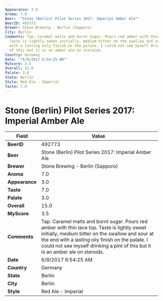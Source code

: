 ```yaml
---
Appearance: 3.0
Aroma: 7.0
Beer: '"Stone (Berlin) Pilot Series 2017: Imperial Amber Ale"'
BeerID: 492773
Brewer: Stone Brewing - Berlin (Sapporo)
City: Berlin
Comments: Tap. Caramel malts and burnt sugar. Pours red amber with thin lace top.
  Taste is lightly sweet initially, medium bitter on the swallow and sour at the end
  with a lasting oily finish on the palate. I could not see myself drinking a pint
  of this but it is an amber ale on steroids.
Country: Germany
Date: '"6/9/2017 6:54:25 AM"'
MyScore: 3.5
Overall: 15.0
Palate: 3.0
State: Berlin
Style: Red Ale - Imperial
Taste: 7.0
---
```


# Stone (Berlin) Pilot Series 2017: Imperial Amber Ale

| Field         | Value |
|---------------|-------|
| **BeerID** | 492773 |
| **Beer** | Stone (Berlin) Pilot Series 2017: Imperial Amber Ale |
| **Brewer** | Stone Brewing - Berlin (Sapporo) |
| **Aroma** | 7.0 |
| **Appearance** | 3.0 |
| **Taste** | 7.0 |
| **Palate** | 3.0 |
| **Overall** | 15.0 |
| **MyScore** | 3.5 |
| **Comments** | Tap. Caramel malts and burnt sugar. Pours red amber with thin lace top. Taste is lightly sweet initially, medium bitter on the swallow and sour at the end with a lasting oily finish on the palate. I could not see myself drinking a pint of this but it is an amber ale on steroids. |
| **Date** | 6/9/2017 6:54:25 AM |
| **Country** | Germany |
| **State** | Berlin |
| **City** | Berlin |
| **Style** | Red Ale - Imperial |
